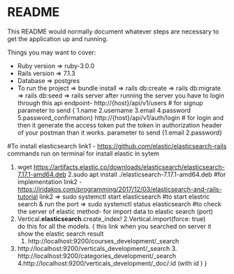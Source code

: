 # README

This README would normally document whatever steps are necessary to get the
application up and running.

Things you may want to cover:

* Ruby version => ruby-3.0.0
* Rails version => 7.1.3
* Database => postgres
* To run the project
 => bundle install
 => rails db:create 
 => rails db:migrate
 => rails db:seed
 => rails server
 after running the server you have to login through this api
 endpoint-
 http://{host}/api/v1/users # for signup
 parameter to send { 1.name 2.username 3.email 4.password 5.password_confirmation}
 http://{host}/api/v1/auth/login # for login and then it generate the access token put the token in authorization header of your postman than it works.
 parameter to send {1.email 2.password}

 #To install elasticsearch 
 link1 - https://github.com/elastic/elasticsearch-rails
 commands run on terminal for install elastic in sytem
 1. wget https://artifacts.elastic.co/downloads/elasticsearch/elasticsearch-7.17.1-amd64.deb
 2.sudo apt install ./elasticsearch-7.17.1-amd64.deb
 #for implementation 
 link2 - https://iridakos.com/programming/2017/12/03/elasticsearch-and-rails-tutorial
link2
 => sudo systemctl start elasticsearch #to start elastric search & run the port 
 => sudo systemctl status elasticsearch #to check the server of elastic
 method- 
 for import data to elastic search (port)
 1. Vertical.__elasticsearch__.create_index! 
 2.Vertical.import(force: true)    
 do this for all the models.
 {
 	this link when you searched on server it show the elastic search result 
 	1. http://localhost:9200/courses_development/_search
  2. http://localhost:9200/verticals_development/_search
 	3. http://localhost:9200/categories_development/_search
 	4.http://localhost:9200/verticals_development/_doc/:id (with id )
 }

 